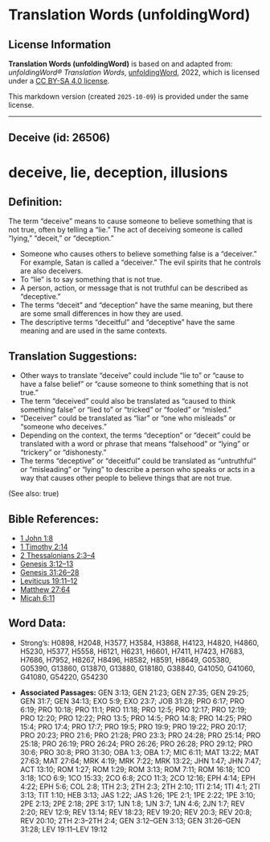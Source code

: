 # Translation Words (unfoldingWord)

## License Information

**Translation Words (unfoldingWord)** is based on and adapted from: _unfoldingWord® Translation Words_, [unfoldingWord](https://unfoldingword.org/utw), 2022, which is licensed under a [CC BY-SA 4.0 license](https://creativecommons.org/licenses/by-sa/4.0/legalcode.en).

This markdown version (created `2025-10-09`) is provided under the same license.



--------------------------------

## Deceive (id: 26506)

deceive, lie, deception, illusions
==================================

Definition:
-----------

The term “deceive” means to cause someone to believe something that is not true, often by telling a “lie.” The act of deceiving someone is called “lying,” “deceit,” or “deception.”

* Someone who causes others to believe something false is a “deceiver.” For example, Satan is called a “deceiver.” The evil spirits that he controls are also deceivers.
* To “lie” is to say something that is not true.
* A person, action, or message that is not truthful can be described as “deceptive.”
* The terms “deceit” and “deception” have the same meaning, but there are some small differences in how they are used.
* The descriptive terms “deceitful” and “deceptive” have the same meaning and are used in the same contexts.

Translation Suggestions:
------------------------

* Other ways to translate “deceive” could include “lie to” or “cause to have a false belief” or “cause someone to think something that is not true.”
* The term “deceived” could also be translated as “caused to think something false” or “lied to” or “tricked” or “fooled” or “misled.”
* “Deceiver” could be translated as “liar” or “one who misleads” or “someone who deceives.”
* Depending on the context, the terms “deception” or “deceit” could be translated with a word or phrase that means “falsehood” or “lying” or “trickery” or “dishonesty.”
* The terms “deceptive” or “deceitful” could be translated as “untruthful” or “misleading” or “lying” to describe a person who speaks or acts in a way that causes other people to believe things that are not true.

(See also: true)

Bible References:
-----------------

* [1 John 1:8](https://ref.ly/1John1:8)
* [1 Timothy 2:14](https://ref.ly/1Tim2:14)
* [2 Thessalonians 2:3–4](https://ref.ly/2Thess2:3-2Thess2:4)
* [Genesis 3:12–13](https://ref.ly/Gen3:12-Gen3:13)
* [Genesis 31:26–28](https://ref.ly/Gen31:26-Gen31:28)
* [Leviticus 19:11–12](https://ref.ly/Lev19:11-Lev19:12)
* [Matthew 27:64](https://ref.ly/Matt27:64)
* [Micah 6:11](https://ref.ly/Mic6:11)

Word Data:
----------

* Strong’s: H0898, H2048, H3577, H3584, H3868, H4123, H4820, H4860, H5230, H5377, H5558, H6121, H6231, H6601, H7411, H7423, H7683, H7686, H7952, H8267, H8496, H8582, H8591, H8649, G05380, G05390, G13860, G13870, G13880, G18180, G38840, G41050, G41060, G41080, G54220, G54230

* **Associated Passages:** GEN 3:13; GEN 21:23; GEN 27:35; GEN 29:25; GEN 31:7; GEN 34:13; EXO 5:9; EXO 23:7; JOB 31:28; PRO 6:17; PRO 6:19; PRO 10:18; PRO 11:1; PRO 11:18; PRO 12:5; PRO 12:17; PRO 12:19; PRO 12:20; PRO 12:22; PRO 13:5; PRO 14:5; PRO 14:8; PRO 14:25; PRO 15:4; PRO 17:4; PRO 17:7; PRO 19:5; PRO 19:9; PRO 19:22; PRO 20:17; PRO 20:23; PRO 21:6; PRO 21:28; PRO 23:3; PRO 24:28; PRO 25:14; PRO 25:18; PRO 26:19; PRO 26:24; PRO 26:26; PRO 26:28; PRO 29:12; PRO 30:6; PRO 30:8; PRO 31:30; OBA 1:3; OBA 1:7; MIC 6:11; MAT 13:22; MAT 27:63; MAT 27:64; MRK 4:19; MRK 7:22; MRK 13:22; JHN 1:47; JHN 7:47; ACT 13:10; ROM 1:27; ROM 1:29; ROM 3:13; ROM 7:11; ROM 16:18; 1CO 3:18; 1CO 6:9; 1CO 15:33; 2CO 6:8; 2CO 11:3; 2CO 12:16; EPH 4:14; EPH 4:22; EPH 5:6; COL 2:8; 1TH 2:3; 2TH 2:3; 2TH 2:10; 1TI 2:14; 1TI 4:1; 2TI 3:13; TIT 1:10; HEB 3:13; JAS 1:22; JAS 1:26; 1PE 2:1; 1PE 2:22; 1PE 3:10; 2PE 2:13; 2PE 2:18; 2PE 3:17; 1JN 1:8; 1JN 3:7; 1JN 4:6; 2JN 1:7; REV 2:20; REV 12:9; REV 13:14; REV 18:23; REV 19:20; REV 20:3; REV 20:8; REV 20:10; 2TH 2:3–2TH 2:4; GEN 3:12–GEN 3:13; GEN 31:26–GEN 31:28; LEV 19:11–LEV 19:12

